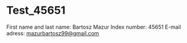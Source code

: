 # Test_45651
First name and last name: Bartosz Mazur
Index number: 45651
E-mail adress: mazurbartosz99@gmail.com
